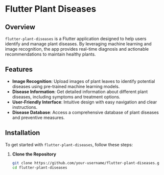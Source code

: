 # Flutter Plant Diseases

## Overview

`flutter-plant-diseases` is a Flutter application designed to help users identify and manage plant diseases. By leveraging machine learning and image recognition, the app provides real-time diagnosis and actionable recommendations to maintain healthy plants.

## Features

- **Image Recognition**: Upload images of plant leaves to identify potential diseases using pre-trained machine learning models.
- **Disease Information**: Get detailed information about different plant diseases, including symptoms and treatment options.
- **User-Friendly Interface**: Intuitive design with easy navigation and clear instructions.
- **Disease Database**: Access a comprehensive database of plant diseases and preventive measures.

## Installation

To get started with `flutter-plant-diseases`, follow these steps:

1. **Clone the Repository**

   ```bash
   git clone https://github.com/your-username/flutter-plant-diseases.git
   cd flutter-plant-diseases
